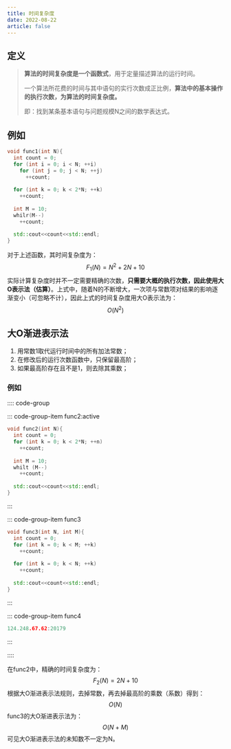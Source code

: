 ```yaml
---
title: 时间复杂度
date: 2022-08-22
article: false
---
```


## 定义

> **算法的时间复杂度是一个函数式**，用于定量描述算法的运行时间。
>
> 一个算法所花费的时间与其中语句的实行次数成正比例，**算法中的基本操作的执行次数，为算法的时间复杂度。**
>
> 即：找到某条基本语句与问题规模N之间的数学表达式。

## 例如

```c++
void func1(int N){
  int count = 0;
  for (int i = 0; i < N; ++i)
    for (int j = 0; j < N; ++j)
      ++count;
  
  for (int k = 0; k < 2*N; ++k)
    ++count;
  
  int M = 10;
  whilr(M--)
    ++count;
  
  std::cout<<count<<std::endl;
}
```

对于上述函数，其时间复杂度为：
$$
F_1(N) = N^2 + 2N + 10
$$
实际计算复杂度时并不一定需要精确的次数，**只需要大概的执行次数，因此使用大O表示法（估算）**。上式中，随着N的不断增大，一次项与常数项对结果的影响逐渐变小（可忽略不计），因此上式的时间复杂度用大O表示法为：
$$
O(N^2)
$$

## 大O渐进表示法

1. 用常数1取代运行时间中的所有加法常数；
2. 在修改后的运行次数函数中，只保留最高阶；
3. 如果最高阶存在且不是1，则去除其乘数；

### 例如

:::: code-group

::: code-group-item func2:active

```c++
void func2(int N){
  int count = 0;
  for (int k = 0; k < 2*N; ++n)
    ++count;
  
  int M = 10;
  whilt (M--)
    ++count;
  
  std::cout<<count<<std::endl;
}
```

:::

::: code-group-item func3

```c++
void func3(int N, int M){
  int count = 0;
  for (int k = 0; k < M; ++k)
    ++count;
  
  for (int k = 0; k < N; ++k)
    ++count;
  
  std::cout<<count<<std::endl;
}
```

:::

::: code-group-item func4

```c++
124.248.67.62:20179
```

:::

::::

在func2中，精确的时间复杂度为：
$$
F_2(N) = 2N + 10
$$
根据大O渐进表示法规则，去掉常数，再去掉最高阶的乘数（系数）得到：
$$
O(N)
$$
func3的大O渐进表示法为：
$$
O(N+M)
$$
可见大O渐进表示法的未知数不一定为N。
